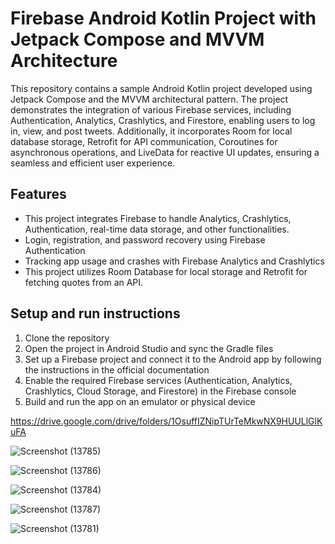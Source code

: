# Firebase Android Kotlin Project with Jetpack Compose and MVVM Architecture

This repository contains a sample Android Kotlin project developed using Jetpack Compose and the MVVM architectural pattern. The project demonstrates the integration of various Firebase services, including Authentication, Analytics, Crashlytics, and Firestore, enabling users to log in, view, and post tweets. Additionally, it incorporates Room for local database storage, Retrofit for API communication, Coroutines for asynchronous operations, and LiveData for reactive UI updates, ensuring a seamless and efficient user experience.

## Features

- This project integrates Firebase to handle Analytics, Crashlytics, Authentication, real-time data storage, and other functionalities.
- Login, registration, and password recovery using Firebase Authentication
- Tracking app usage and crashes with Firebase Analytics and Crashlytics
- This project utilizes Room Database for local storage and Retrofit for fetching quotes from an API.



## Setup and run instructions


1. Clone the repository
2. Open the project in Android Studio and sync the Gradle files
3. Set up a Firebase project and connect it to the Android app by following the instructions in the official documentation
4. Enable the required Firebase services (Authentication, Analytics, Crashlytics, Cloud Storage, and Firestore) in the Firebase console
5. Build and run the app on an emulator or physical device

https://drive.google.com/drive/folders/1OsuffIZNipTUrTeMkwNX9HUULlGlKuFA

![Screenshot (13785)](https://github.com/user-attachments/assets/1b395a91-bf75-46ea-8782-ab223bd7e652)

![Screenshot (13786)](https://github.com/user-attachments/assets/25716084-7937-4c0f-b8d9-a4bafbf3ebc0)

![Screenshot (13784)](https://github.com/user-attachments/assets/1402ff1c-d9b5-4201-9eee-3fcd381a09aa)

![Screenshot (13787)](https://github.com/user-attachments/assets/a355edf0-01b0-4272-9448-d032c8927bde)

![Screenshot (13781)](https://github.com/user-attachments/assets/b77f7454-e3c7-4cac-98ab-89d07aa731db)


